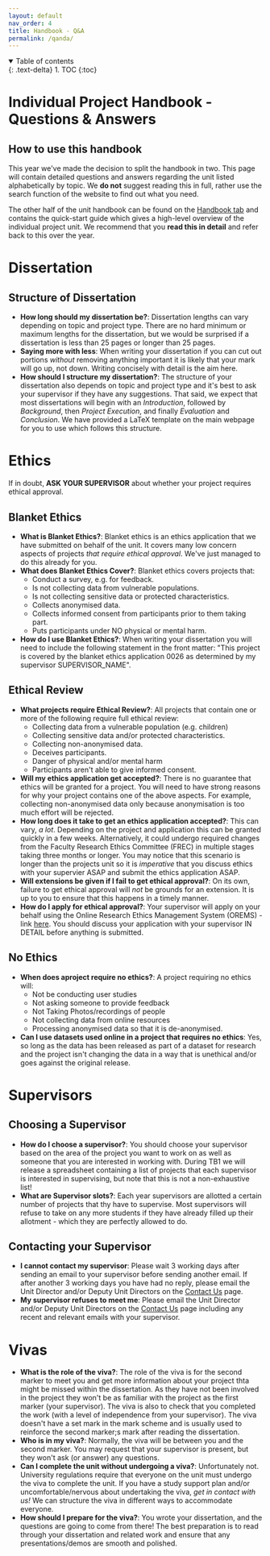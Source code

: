 ```yaml
---
layout: default
nav_order: 4
title: Handbook - Q&A
permalink: /qanda/
---
```


<details open markdown="block">
<summary>
Table of contents
</summary>
{: .text-delta}
1. TOC
{:toc}
</details>


# Individual Project Handbook - Questions & Answers

## How to use this handbook
This year we've made the decision to split the handbook in two. This page will contain detailed questions and answers regarding the unit listed alphabetically by topic. We **do not** suggest reading this in full, rather use the search function of the website to find out what you need.

The other half of the unit handbook can be found on the [Handbook tab](/handbook/) and contains the quick-start guide which gives a high-level overview of the individual project unit. We recommend that you **read this in detail** and refer back to this over the year.

# Dissertation

## Structure of Dissertation
* **How long should my dissertation be?**: Dissertation lengths can vary depending on topic and project type. There are no hard minimum or maximum lengths for the dissertation, but we would be surprised if a dissertation is less than 25 pages or longer than 25 pages.
* **Saying more with less**: When writing your dissertation if you can cut out portions *without* removing anything important it is likely that your mark will go up, not down. Writing concisely with detail is the aim here.
* **How should I structure my dissertation?**: The structure of your dissertation also depends on topic and project type and it's best to ask your supervisor if they have any suggestions. That said, we expect that most dissertations will begin with an *Introduction*, followed by *Background*, then *Project Execution*, and finally *Evaluation* and *Conclusion*. We have provided a LaTeX template on the main webpage for you to use which follows this structure.

# Ethics

If in doubt, **ASK YOUR SUPERVISOR** about whether your project requires ethical approval.

## Blanket Ethics

* **What is Blanket Ethics?**: Blanket ethics is an ethics application that we have submitted on behalf of the unit. It covers many low concern aspects of projects _that require ethical approval_. We've just managed to do this already for you.
* **What does Blanket Ethics Cover?**: Blanket ethics covers projects that:
  * Conduct a survey, e.g. for feedback.
  * Is not collecting data from vulnerable populations.
  * Is not collecting sensitive data or protected characteristics.
  * Collects anonymised data.
  * Collects informed consent from participants prior to them taking part.
  * Puts participants under NO physical or mental harm.
* **How do I use Blanket Ethics?**: When writing your dissertation you will need to include the following statement in the front matter: "This project is covered by the blanket ethics application 0026 as determined by my supervisor SUPERVISOR_NAME".

## Ethical Review
* **What projects require Ethical Review?**: All projects that contain one or more of the following require full ethical review:
  * Collecting data from a vulnerable population (e.g. children)
  * Collecting sensitive data and/or protected characteristics.
  * Collecting non-anonymised data.
  * Deceives participants.
  * Danger of physical and/or mental harm
  * Participants aren't able to give informed consent.
* **Will my ethics application get accepted?**: There is no guarantee that ethics will be granted for a project. You will need to have strong reasons for why your project contains one of the above aspects. For example, collecting non-anonymised data only because anonymisation is too much effort will be rejected.
* **How long does it take to get an ethics application accepted?**: This can vary, _a lot_. Depending on the project and application this can be granted quickly in a few weeks. Alternatively, it could undergo required changes from the Faculty Research Ethics Committee (FREC) in multiple stages taking three months or longer. You may notice that this scenario is longer than the projects unit so it is _imperative_ that you discuss ethics with your supervier ASAP and submit the ethics application ASAP.
* **Will extensions be given if I fail to get ethical approval?**: On its own, failure to get ethical approval will _not_ be grounds for an extension. It is up to you to ensure that this happens in a timely manner.
* **How do I apply for ethical approval?**: Your supervisor will apply on your behalf using the Online Research Ethics Management System (OREMS) - link [here](https://orems.bristol.ac.uk/). You should discuss your application with your supervisor IN DETAIL before anything is submitted.

## No Ethics

* **When does  aproject require no ethics?**: A project requiring no ethics will:
  * Not be conducting user studies
  * Not asking someone to provide feedback
  * Not Taking Photos/recordings of people
  * Not collecting data from online resources
  * Processing anonymised data so that it is de-anonymised.
* **Can I use datasets used online in a project that requires no ethics**: Yes, so long as the data has been released as part of a dataset for research and the project isn't changing the data in a way that is unethical and/or goes against the original release. 


# Supervisors

## Choosing a Supervisor

* **How do I choose a supervisor?**: You should choose your supervisor based on the area of the project you want to work on as well as someone that you are interested in working with. During TB1 we will release a spreadsheet containing a list of projects that each supervisor is interested in supervising, but note that this is not a non-exhaustive list!
* **What are Supervisor slots?**: Each year supervisors are allotted a certain number of projects that thy have to supervise. Most supervisors will refuse to take on any more students if they have already filled up their allotment - which they are perfectly allowed to do.

## Contacting your Supervisor

* **I cannot contact my supervisor**: Please wait 3 working days after sending an email to your supervisor before sending another email. If after another 3 working days you have had no reply, please email the Unit Director and/or Deputy Unit Directors on the [Contact Us](/contact/) page.
* **My supervisor refuses to meet me**: Please email the Unit Director and/or Deputy Unit Directors on the [Contact Us](/contact/) page including any recent and relevant emails with your supervisor.

# Vivas

* **What is the role of the viva?**: The role of the viva is for the second marker to meet you and get more information about your project thta might be missed within the dissertation. As they have not been involved in the project they won't be as familiar with the project as the first marker (your supervisor). The viva is also to check that you completed the work (with a level of independence from your supervisor). The viva doesn't have a set mark in the mark scheme and is usually used to reinforce the second marker;s mark after reading the dissertation.
* **Who is in my viva?**: Normally, the viva will be between you and the second marker. You may request that your supervisor is present, but they won't ask (or answer) any questions.
* **Can I complete the unit without undergoing a viva?**: Unfortunately not. University regulations require that everyone on the unit must undergo the viva to complete the unit. If you have a study support plan and/or uncomfortable/nervous about undertaking the viva, *get in contact with us!* We can structure the viva in different ways to accommodate everyone.
* **How should I prepare for the viva?**: You wrote your dissertation, and the questions are going to come from there! The best preparation is to read through your dissertation and related work and ensure that any presentations/demos are smooth and polished.
